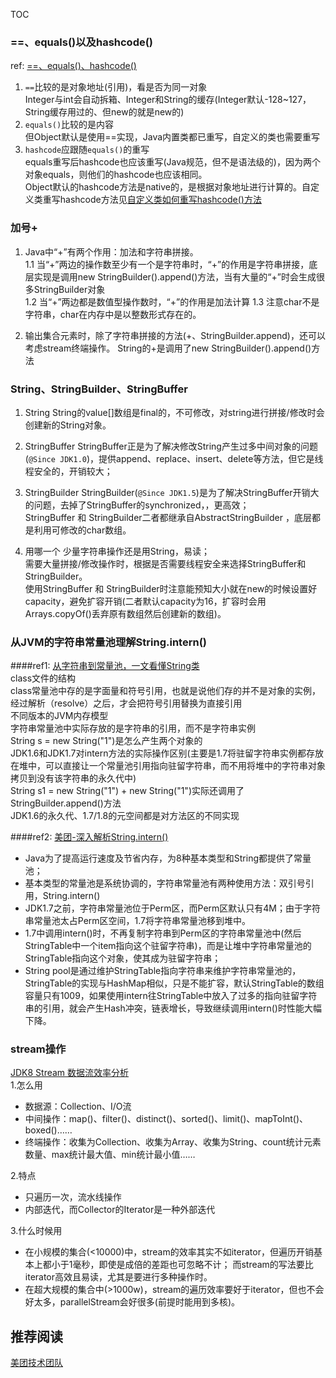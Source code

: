 TOC

### ==、equals()以及hashcode()
ref: [==、equals()、hashcode()](https://www.cnblogs.com/kexianting/p/8508207.html)
1. ```==```比较的是对象地址(引用)，看是否为同一对象  
Integer与int会自动拆箱、Integer和String的缓存(Integer默认-128~127，String缓存用过的、但new的就是new的)
2. ```equals()```比较的是内容  
但Object默认是使用==实现，Java内置类都已重写，自定义的类也需要重写
3. ```hashcode```应跟随```equals()```的重写   
equals重写后hashcode也应该重写(Java规范，但不是语法级的)，因为两个对象equals，则他们的hashcode也应该相同。  
Object默认的hashcode方法是native的，是根据对象地址进行计算的。自定义类重写hashcode方法见[自定义类如何重写hashcode()方法](https://www.cnblogs.com/stitchZsx/p/9558843.html)


### 加号+
1. Java中“+”有两个作用：加法和字符串拼接。  
1.1 当“+”两边的操作数至少有一个是字符串时，“+”的作用是字符串拼接，底层实现是调用new StringBuilder().append()方法，当有大量的“+”时会生成很多StringBuilder对象  
1.2 当“+”两边都是数值型操作数时，“+”的作用是加法计算
1.3 注意char不是字符串，char在内存中是以整数形式存在的。

2. 输出集合元素时，除了字符串拼接的方法(+、StringBuilder.append)，还可以考虑stream终端操作。
String的+是调用了new StringBuilder().append()方法


### String、StringBuilder、StringBuffer
1. String
String的value[]数组是final的，不可修改，对string进行拼接/修改时会创建新的String对象。

2. StringBuffer
StringBuffer正是为了解决修改String产生过多中间对象的问题(```@Since JDK1.0```)，提供append、replace、insert、delete等方法，但它是线程安全的，开销较大；

3. StringBuilder
StringBuilder(```@Since JDK1.5```)是为了解决StringBuffer开销大的问题，去掉了StringBuffer的synchronized，，更高效；  
StringBuffer 和 StringBuilder二者都继承自AbstractStringBuilder ，底层都是利用可修改的char数组。

4. 用哪一个
少量字符串操作还是用String，易读；  
需要大量拼接/修改操作时，根据是否需要线程安全来选择StringBuffer和StringBuilder。  
使用StringBuffer 和 StringBuilder时注意能预知大小就在new的时候设置好capacity，避免扩容开销(二者默认capacity为16，扩容时会用Arrays.copyOf()丢弃原有数组然后创建新的数组)。


### 从JVM的字符串常量池理解String.intern()
####ref1: [从字符串到常量池，一文看懂String类](https://blog.csdn.net/qq_41907991/article/details/106799400)   
class文件的结构  
class常量池中存的是字面量和符号引用，也就是说他们存的并不是对象的实例，经过解析（resolve）之后，才会把符号引用替换为直接引用  
不同版本的JVM内存模型  
字符串常量池中实际存放的是字符串的引用，而不是字符串实例  
String s = new String("1")是怎么产生两个对象的  
JDK1.6和JDK1.7对intern方法的实际操作区别(主要是1.7将驻留字符串实例都存放在堆中，可以直接让一个常量池引用指向驻留字符串，而不用将堆中的字符串对象拷贝到没有该字符串的永久代中)   
String s1 = new String("1") + new String("1")实际还调用了StringBuilder.append()方法  
JDK1.6的永久代、1.7/1.8的元空间都是对方法区的不同实现  

####ref2: [美团-深入解析String.intern()](https://tech.meituan.com/2014/03/06/in-depth-understanding-string-intern.html)   
- Java为了提高运行速度及节省内存，为8种基本类型和String都提供了常量池；
- 基本类型的常量池是系统协调的，字符串常量池有两种使用方法：双引号引用，String.intern()
- JDK1.7之前，字符串常量池位于Perm区，而Perm区默认只有4M；由于字符串常量池太占Perm区空间，1.7将字符串常量池移到堆中。
- 1.7中调用intern()时，不再复制字符串到Perm区的字符串常量池中(然后StringTable中一个item指向这个驻留字符串)，而是让堆中字符串常量池的StringTable指向这个对象，使其成为驻留字符串；
- String pool是通过维护StringTable指向字符串来维护字符串常量池的，StringTable的实现与HashMap相似，只是不能扩容，默认StringTable的数组容量只有1009，如果使用intern往StringTable中放入了过多的指向驻留字符串的引用，就会产生Hash冲突，链表增长，导致继续调用intern()时性能大幅下降。



### stream操作
[JDK8 Stream 数据流效率分析](https://blog.csdn.net/Al_assad/article/details/82356606)	  
1.怎么用
- 数据源：Collection、I/O流
- 中间操作：map()、filter()、distinct()、sorted()、limit()、mapToInt()、boxed()……
- 终端操作：收集为Collection、收集为Array、收集为String、count统计元素数量、max统计最大值、min统计最小值……

2.特点
- 只遍历一次，流水线操作
- 内部迭代，而Collector的Iterator是一种外部迭代

3.什么时候用
- 在小规模的集合(<10000)中，stream的效率其实不如iterator，但遍历开销基本上都小于1毫秒，即使是成倍的差距也可忽略不计；
而stream的写法要比iterator高效且易读，尤其是要进行多种操作时。
- 在超大规模的集合中(>1000w)，stream的遍历效率要好于iterator，但也不会好太多，parallelStream会好很多(前提时能用到多核)。




## 推荐阅读
[美团技术团队](https://tech.meituan.com/tags/java.html)